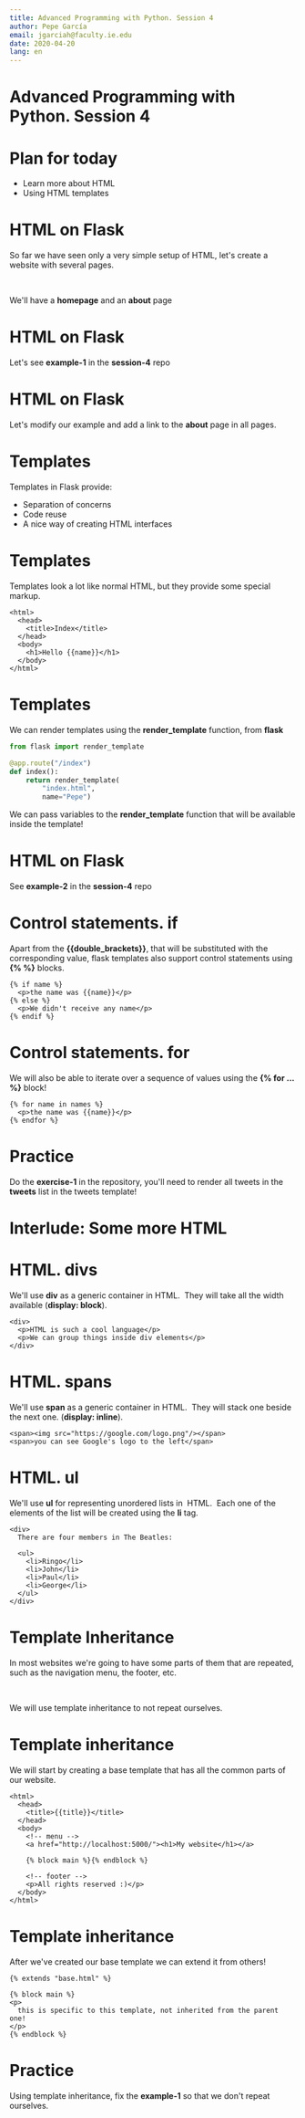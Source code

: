 ```yaml
---
title: Advanced Programming with Python. Session 4
author: Pepe García
email: jgarciah@faculty.ie.edu
date: 2020-04-20
lang: en
---
```


Advanced Programming with Python. Session 4
===========================================


Plan for today
==============

-   Learn more about HTML
-   Using HTML templates

HTML on Flask
=============

So far we have seen only a very simple setup of HTML, let\'s create a
website with several pages.

 

We\'ll have a **homepage** and an **about** page

HTML on Flask
=============

Let\'s see **example-1** in the **session-4** repo

HTML on Flask
=============

Let\'s modify our example and add a link to the **about** page in all
pages.

Templates
=========

Templates in Flask provide:

-   Separation of concerns
-   Code reuse
-   A nice way of creating HTML interfaces

Templates
=========

Templates look a lot like normal HTML, but they provide some special
markup.

``` {.xml}
<html>
  <head>
    <title>Index</title>
  </head>
  <body>
    <h1>Hello {{name}}</h1>
  </body>
</html>
```

Templates
=========

We can render templates using the **render\_template** function, from
**flask**

```python
from flask import render_template

@app.route("/index")
def index():
    return render_template(
        "index.html",
        name="Pepe")
```

We can pass variables to the **render\_template** function that will be
available inside the template!

HTML on Flask
=============

See **example-2** in the **session-4** repo

Control statements. **if**
==========================

Apart from the **{{double\_brackets}}**, that will be substituted with
the corresponding value, flask templates also support control statements
using **{% %}** blocks.

``` {.xml}
{% if name %}
  <p>the name was {{name}}</p>
{% else %}
  <p>We didn't receive any name</p>
{% endif %}
```

Control statements. **for**
===========================

We will also be able to iterate over a sequence of values using the **{%
for \... %}** block!

``` {.xml}
{% for name in names %}
  <p>the name was {{name}}</p>
{% endfor %}
```

Practice
========

Do the **exercise-1** in the repository, you\'ll need to render all
tweets in the **tweets** list in the tweets template!

Interlude: **Some more HTML**
=============================

HTML. **divs**
==============

We\'ll use **div** as a generic container in HTML.  They will take all
the width available (**display: block**).

``` {.xml}
<div>
  <p>HTML is such a cool language</p>
  <p>We can group things inside div elements</p>
</div>
```

HTML. **spans**
===============

We\'ll use **span** as a generic container in HTML.  They will stack one
beside the next one. (**display: inline**).

``` {.xml}
<span><img src="https://google.com/logo.png"/></span>
<span>you can see Google's logo to the left</span>
```

HTML. **ul**
============

We\'ll use **ul** for representing unordered lists in  HTML.  Each one
of the elements of the list will be created using the **li** tag.

``` {.xml}
<div>
  There are four members in The Beatles:
  
  <ul>
    <li>Ringo</li>
    <li>John</li>
    <li>Paul</li>
    <li>George</li>
  </ul>
</div>
```

Template Inheritance
====================

In most websites we\'re going to have some parts of them that are
repeated, such as the navigation menu, the footer, etc.

 

We will use template inheritance to not repeat ourselves.

Template inheritance
====================

We will start by creating a base template that has all the common parts
of our website.

``` {.xml}
<html>
  <head>
    <title>{{title}}</title>
  </head>
  <body>
    <!-- menu -->
    <a href="http://localhost:5000/"><h1>My website</h1></a>
    
    {% block main %}{% endblock %}
    
    <!-- footer -->
    <p>All rights reserved :)</p>
  </body>
</html>
```

Template inheritance
====================

After we\'ve created our base template we can extend it from others!

``` {.xml}
{% extends "base.html" %}

{% block main %}
<p>
  this is specific to this template, not inherited from the parent one!
</p>
{% endblock %}
```

Practice
========

Using template inheritance, fix the **example-1** so that we don\'t
repeat ourselves.
